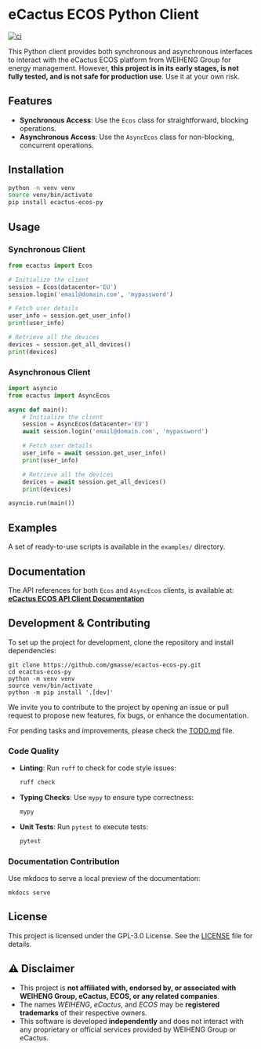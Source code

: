 # eCactus ECOS Python Client
[![ci](https://github.com/gmasse/ecactus-ecos-py/actions/workflows/ci.yml/badge.svg)](https://github.com/gmasse/ecactus-ecos-py/actions/workflows/ci.yml)

This Python client provides both synchronous and asynchronous interfaces to interact with the eCactus ECOS platform from WEIHENG Group for energy management. However, **this project is in its early stages, is not fully tested, and is not safe for production use**. Use it at your own risk.


## Features

- **Synchronous Access**: Use the `Ecos` class for straightforward, blocking operations.
- **Asynchronous Access**: Use the `AsyncEcos` class for non-blocking, concurrent operations.

## Installation

```bash
python -m venv venv
source venv/bin/activate
pip install ecactus-ecos-py
```

## Usage

### Synchronous Client

```python
from ecactus import Ecos

# Initialize the client
session = Ecos(datacenter='EU')
session.login('email@domain.com', 'mypassword')

# Fetch user details
user_info = session.get_user_info()
print(user_info)

# Retrieve all the devices
devices = session.get_all_devices()
print(devices)
```

### Asynchronous Client

```python
import asyncio
from ecactus import AsyncEcos

async def main():
    # Initialize the client
    session = AsyncEcos(datacenter='EU')
    await session.login('email@domain.com', 'mypassword')

    # Fetch user details
    user_info = await session.get_user_info()
    print(user_info)

    # Retrieve all the devices
    devices = await session.get_all_devices()
    print(devices)

asyncio.run(main())
```

## Examples

A set of ready-to-use scripts is available in the `examples/` directory.

## Documentation

The API references for both `Ecos` and `AsyncEcos` clients, is available at:
**[eCactus ECOS API Client Documentation](https://g.masse.me/ecactus-ecos-py/api)**

## Development & Contributing

To set up the project for development, clone the repository and install dependencies:
```
git clone https://github.com/gmasse/ecactus-ecos-py.git
cd ecactus-ecos-py
python -m venv venv
source venv/bin/activate
python -m pip install '.[dev]'
```

We invite you to contribute to the project by opening an issue or pull request to propose new features, fix bugs, or enhance the documentation.

For pending tasks and improvements, please check the [TODO.md](TODO.md) file.

### Code Quality

- **Linting**: Run `ruff` to check for code style issues:
  ```bash
  ruff check
  ```
- **Typing Checks**: Use `mypy` to ensure type correctness:
  ```bash
  mypy
  ```
- **Unit Tests**: Run `pytest` to execute tests:
  ```bash
  pytest
  ```

### Documentation Contribution

Use mkdocs to serve a local preview of the documentation:
```
mkdocs serve
```

## License

This project is licensed under the GPL-3.0 License. See the [LICENSE](LICENSE) file for details.

## ⚠️ Disclaimer

- This project is **not affiliated with, endorsed by, or associated with WEIHENG Group, eCactus, ECOS, or any related companies**.
- The names *WEIHENG*, *eCactus*, and *ECOS* may be **registered trademarks** of their respective owners.
- This software is developed **independently** and does not interact with any proprietary or official services provided by WEIHENG Group or eCactus.
